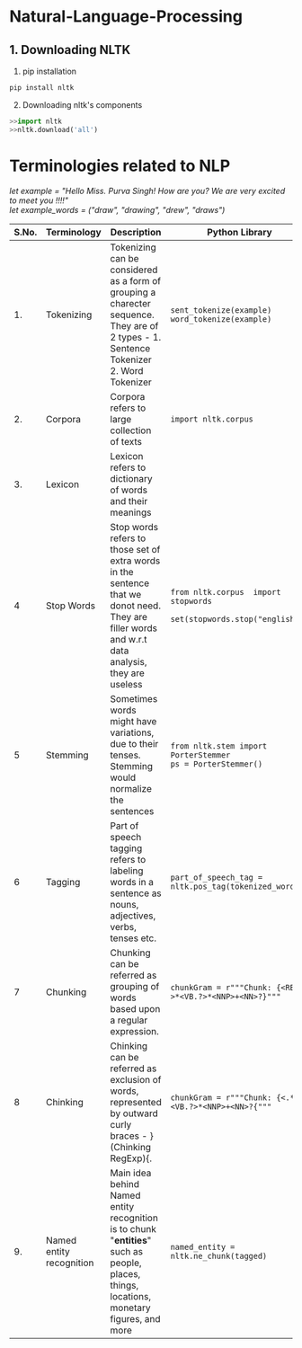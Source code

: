 # Natural-Language-Processing 

## 1. Downloading NLTK
1. pip installation 
```python
pip install nltk
```
2. Downloading nltk's components 
```python
>>import nltk
>>nltk.download('all')
```

# Terminologies related to NLP

*let example = "Hello Miss. Purva Singh! How are you? We are very excited to meet you !!!!"*<br/>
*let example_words = ("draw", "drawing", "drew", "draws") <br/>*

| S.No. | Terminology | Description                                                                                                                                          | Python Library                                                                    | Examples                                                                                                                                                                                                      |
|-------|-------------|------------------------------------------------------------------------------------------------------------------------------------------------------|-----------------------------------------------------------------------------------|-------------------------------------------------------------------------------------------------------------------------------------------------------------------------------------------------------------|
| 1.    | Tokenizing  | Tokenizing can be considered as a form of grouping a charecter sequence. They are of 2 types -  1. Sentence Tokenizer  2. Word Tokenizer             | ```sent_tokenize(example) word_tokenize(example) ```                   | **SENTENCE TOKENIZER -**<br/>Hello Miss.<br/>Purva Singh!<br/>How are you?<br/>We are very excited to meet you !!!!<br/>  **WORD TOKENIZER -** 'Hello','Miss','.','Purva','Singh','!','How','are','you','?','We','are', 'very','excited','to','meet','you','!','!','!','!'  |
| 2.    | Corpora     | Corpora refers to large collection of texts                                                                                                          | ```import nltk.corpus ```                                                  | medical journals, presidential speech, any English language                                                                                                                                                 |
| 3.    | Lexicon     | Lexicon refers to dictionary of  words and their meanings                                                                                            |                                                                                   | bull - To a financial investor,  the first meaning for the word "Bull"  is someone who <br/>is confident about the market <br/>bull - also an animal                                                                       |
| 4     | Stop Words  | Stop words refers to those set of extra words in  the sentence that we donot need.  They are filler words and w.r.t data analysis,  they are useless | ```from nltk.corpus  import stopwords``` <br/>```  set(stopwords.stop("english"))  ``` |'Hello', 'Miss', '.', 'Purva', 'Singh', '!', 'How', '?', 'We', 'excited', 'meet', '!', '!', '!', '!'                                                                                                                                                                                             |
| 5     | Stemming    | Sometimes words might have variations, due to their tenses. Stemming would normalize the sentences                                                   | ```from nltk.stem import PorterStemmer```<br/> ```ps = PorterStemmer()```                       | Stemming would give a set of **root words.** <br/><br/>ps.stem(example_words) = ("draw", "draw", "drew", "draw")                                         |
| 6     | Tagging     | Part of speech tagging refers to labeling words in a sentence as nouns,  adjectives, verbs, tenses etc.                                              | ```part_of_speech_tag = nltk.pos_tag(tokenized_words)```                                                                                   | (('PRESIDENT', 'NNP'),<br/>  ('members', 'NNS'),<br/>  ('W.', 'NNP'),<br/>  ('THE', 'DT'))<br/><br/>  1. NNP - proper noun<br/> 2. DT - determiner<br/> 3. NNS - noun plural                                                                   |
| 7     | Chunking    | Chunking can be referred  as grouping of words based upon  a regular expression.                                                                     | ```chunkGram = r"""Chunk: {<RB.?>*<VB.?>*<NNP>+<NN>?}"""``` | Chunk PRESIDENT/NNP GEORGE/NNP W./NNP BUSH/NNP)<br/> (Chunk ADDRESS/NNP)<br/> (Chunk A/NNP JOINT/NNP SESSION/NNP)                                                                                                     |
| 8     | Chinking    | Chinking can be referred  as exclusion of words, represented by outward curly braces - }(Chinking RegExp){.                                                                     | ```chunkGram = r"""Chunk: {<.*>+}<VB.?>*<NNP>+<NN>?{"""``` |  (Chunk THE/NNP<br/>  CONGRESS/NNP<br/>  ON/NNP<br/>  THE/NNP<br/>  STATE/NNP)                                                                                               |
| 9.    | Named entity  recognition | Main idea behind  Named entity recognition is to chunk "**entities**" such as people, places, things, locations,  monetary figures, and more                                                                      | ```named_entity = nltk.ne_chunk(tagged)```                                                                                                  | ORGANIZATION - Caplan and Gold, <br/>WHO PERSON - Purva Singh <br/> LOCATION - Bhilai, Bangalore <br/>DATE - June, 2019-06-29 <br/>TIME - two fifty a m, 1:30 p.m.                                                                   |



